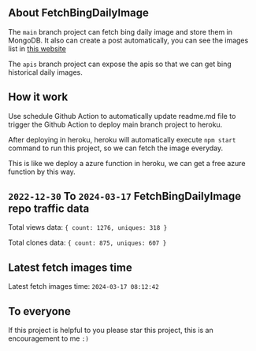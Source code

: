 ## About FetchBingDailyImage

The `main` branch project can fetch bing daily image and store them in MongoDB.
It also can create a post automatically, you can see the images list in [this website](https://oursalbum.netlify.app)

The `apis` branch project can expose the apis so that we can get bing historical daily images.

## How it work

Use schedule Github Action to automatically update readme.md file to trigger the Github Action to deploy main branch project to heroku.

After deploying in heroku, heroku will automatically execute `npm start` command to run this project, so we can fetch the image everyday.

This is like we deploy a azure function in heroku, we can get a free azure function by this way.

## `2022-12-30` To `2024-03-17` FetchBingDailyImage repo traffic data

Total views data: `{ count: 1276, uniques: 318 }`

Total clones data: `{ count: 875, uniques: 607 }`

## Latest fetch images time

Latest fetch images time: `2024-03-17 08:12:42`

## To everyone

If this project is helpful to you please star this project, this is an encouragement to me `:)`



